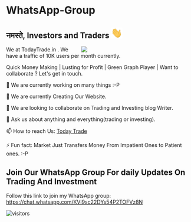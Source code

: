 # WhatsApp-Group

<h2> नमस्ते, Investors and Traders <img src="https://raw.githubusercontent.com/ABSphreak/ABSphreak/master/gifs/Hi.gif" width="30px"></h2>

<img align='right' src='https://media.giphy.com/media/Wsju5zAb5kcOfxJV9i/giphy.gif' width='300" '>

We at TodayTrade.in . We have a traffic of 10K users per month currently.

Quick Money Making | Lusting for Profit | Green Graph Player | Want to collaborate ? Let's get in touch. 

 🔭 We are currently working on many things :-P
 
 🌱 We are currently Creating Our Website.
 
 👯 We are looking to collaborate on Trading and Investing blog Writer.
 
 💬 Ask us about anything and everything(trading or investing).
 
 📫 How to reach Us: [Today Trade](https://www.instagram.com/todaytrade.in/)
 
 ⚡ Fun fact: Market Just Transfers Money From Impatient Ones to Patient ones. :-P
 
 <h2>Join Our WhatsApp Group For daily Updates On Trading And Investment</h2>
 
 Follow this link to join my WhatsApp group: https://chat.whatsapp.com/KVl9sc22DYs54P2TOFVz8N

![visitors](https://visitor-badge.laobi.icu/badge?page_id=Today-Trade.Today-Trade)
